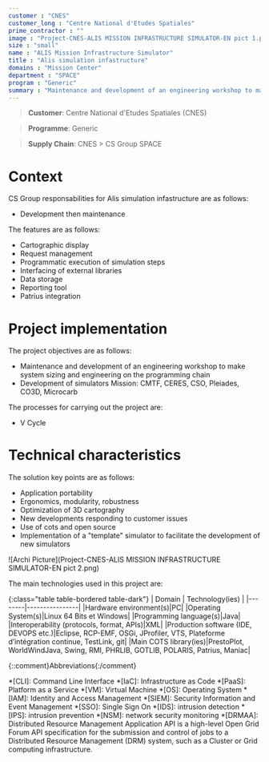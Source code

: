 ```yaml
---
customer : "CNES"
customer_long : "Centre National d'Etudes Spatiales"
prime_contractor : ""
image : "Project-CNES-ALIS MISSION INFRASTRUCTURE SIMULATOR-EN pict 1.png"
size : "small"
name : "ALIS Mission Infrastructure Simulator"
title : "Alis simulation infastructure"
domains : "Mission Center"
department : "SPACE"
program : "Generic"
summary : "Maintenance and development of an engineering workshop to make system sizing and engineering on the programming chain. Development of simulators Mission: CMTF, CERES, CSO, Pleiades, CO3D, Microcarb"
---
```


> __Customer__\: Centre National d'Etudes Spatiales (CNES)

> __Programme__\: Generic

> __Supply Chain__\: CNES >  CS Group SPACE


# Context


CS Group responsabilities for Alis simulation infastructure are as follows:
* Development then maintenance



The features are as follows:
* Cartographic display
* Request management
* Programmatic execution of simulation steps
* Interfacing of external libraries
* Data storage
* Reporting tool
* Patrius integration

# Project implementation

The project objectives are as follows:
* Maintenance and development of an engineering workshop to make system sizing and engineering on the programming chain
* Development of simulators Mission: CMTF, CERES, CSO, Pleiades, CO3D, Microcarb

The processes for carrying out the project are:
* V Cycle

# Technical characteristics

The solution key points are as follows:
* Application portability
* Ergonomics, modularity, robustness
* Optimization of 3D cartography
* New developments responding to customer issues
* Use of cots and open source
* Implementation of a "template" simulator to facilitate the development of new simulators

![Archi Picture](Project-CNES-ALIS MISSION INFRASTRUCTURE SIMULATOR-EN pict 2.png)

The main technologies used in this project are:

{:class="table table-bordered table-dark"}
| Domain | Technology(ies) |
|--------|----------------|
|Hardware environment(s)|PC|
|Operating System(s)|Linux 64 Bits et Windows|
|Programming language(s)|Java|
|Interoperability (protocols, format, APIs)|XML|
|Production software (IDE, DEVOPS etc.)|Eclipse, RCP-EMF, OSGi, JProfiler, VTS, Plateforme d’intégration continue, TestLink, git|
|Main COTS library(ies)|PrestoPlot, WorldWindJava, Swing, RMI, PHRLIB, GOTLIB, POLARIS, Patrius, Maniac|



{::comment}Abbreviations{:/comment}

*[CLI]: Command Line Interface
*[IaC]: Infrastructure as Code
*[PaaS]: Platform as a Service
*[VM]: Virtual Machine
*[OS]: Operating System
*[IAM]: Identity and Access Management
*[SIEM]: Security Information and Event Management
*[SSO]: Single Sign On
*[IDS]: intrusion detection
*[IPS]: intrusion prevention
*[NSM]: network security monitoring
*[DRMAA]: Distributed Resource Management Application API is a high-level Open Grid Forum API specification for the submission and control of jobs to a Distributed Resource Management (DRM) system, such as a Cluster or Grid computing infrastructure.
